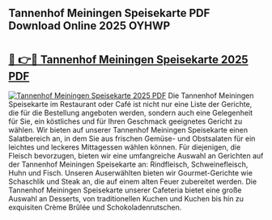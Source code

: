 ## Tannenhof Meiningen Speisekarte PDF Download Online 2025 OYHWP

# <h2><a href="http://gcb54u.nevu.top/?p=Tannenhof+Meiningen+Speisekarte">🔗 👉🔴 Tannenhof Meiningen Speisekarte 2025 PDF</a></h2>

[![Tannenhof Meiningen Speisekarte 2025 PDF](https://i.imgur.com/dBaPXMq.png)](http://gcb54u.nevu.top/?p=Tannenhof+Meiningen+Speisekarte)
Die Tannenhof Meiningen Speisekarte im Restaurant oder Café ist nicht nur eine Liste der Gerichte, die für die Bestellung angeboten werden, sondern auch eine Gelegenheit für Sie, ein köstliches und für Ihren Geschmack geeignetes Gericht zu wählen. Wir bieten auf unserer Tannenhof Meiningen Speisekarte einen Salatbereich an, in dem Sie aus frischen Gemüse- und Obstsalaten für ein leichtes und leckeres Mittagessen wählen können. Für diejenigen, die Fleisch bevorzugen, bieten wir eine umfangreiche Auswahl an Gerichten auf der Tannenhof Meiningen Speisekarte an: Rindfleisch, Schweinefleisch, Huhn und Fisch. Unseren Auserwählten bieten wir Gourmet-Gerichte wie Schaschlik und Steak an, die auf einem alten Feuer zubereitet werden. Die Tannenhof Meiningen Speisekarte unserer Cafeteria bietet eine große Auswahl an Desserts, von traditionellen Kuchen und Kuchen bis hin zu exquisiten Crème Brûlée und Schokoladenrutschen.
